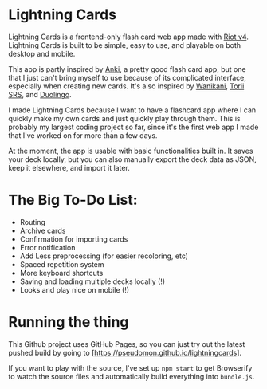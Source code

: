# Lightning Cards
Lightning Cards is a frontend-only flash card web app made with [Riot v4](https://riot.js.org). Lightning Cards is built to be simple, easy to use, and playable on both desktop and mobile.

This app is partly inspired by [Anki](https://apps.ankiweb.net/), a pretty good flash card app, but one that I just can't bring myself to use because of its complicated interface, especially when creating new cards. It's also inspired by [Wanikani](https://apps.ankiweb.net/), [Torii SRS](https://apps.ankiweb.net/), and [Duolingo](https://duolingo.com).

I made Lightning Cards because I want to have a flashcard app where I can quickly make my own cards and just quickly play through them. This is probably my largest coding project so far, since it's the first web app I made that I've worked on for more than a few days.

At the moment, the app is usable with basic functionalities built in. It saves your deck locally, but you can also manually export the deck data as JSON, keep it elsewhere, and import it later.

# The Big To-Do List:
- Routing
- Archive cards
- Confirmation for importing cards
- Error notification
- Add Less preprocessing (for easier recoloring, etc)
- Spaced repetition system
- More keyboard shortcuts
- Saving and loading multiple decks locally (!)
- Looks and play nice on mobile (!)

# Running the thing
This Github project uses GitHub Pages, so you can just try out the latest pushed build by going to [https://pseudomon.github.io/lightningcards].

If you want to play with the source, I've set up `npm start` to get Browserify to watch the source files and automatically build everything into `bundle.js`.

